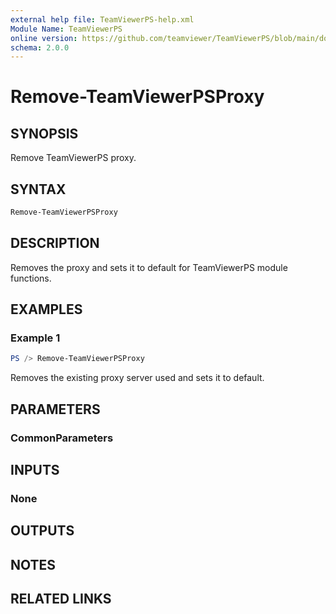 ```yaml
---
external help file: TeamViewerPS-help.xml
Module Name: TeamViewerPS
online version: https://github.com/teamviewer/TeamViewerPS/blob/main/docs/Cmdlets_help/Remove-TeamViewerPSProxy
schema: 2.0.0
---
```


# Remove-TeamViewerPSProxy

## SYNOPSIS

Remove TeamViewerPS proxy.

## SYNTAX

```powershell
Remove-TeamViewerPSProxy
```

## DESCRIPTION

Removes the proxy and sets it to default for TeamViewerPS module functions.

## EXAMPLES

### Example 1

```powershell
PS /> Remove-TeamViewerPSProxy 
```

Removes the existing proxy server used and sets it to default.

## PARAMETERS

### CommonParameters

## INPUTS

### None

## OUTPUTS

## NOTES

## RELATED LINKS
